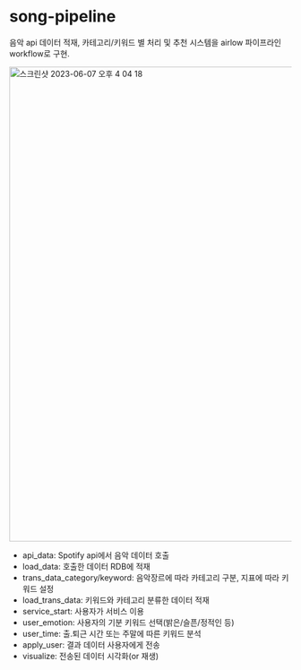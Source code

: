 # song-pipeline
음악 api 데이터 적재, 카테고리/키워드 별 처리 및 추천 시스템을 airlow 파이프라인 workflow로 구현.

<img width="848" alt="스크린샷 2023-06-07 오후 4 04 18" src="https://github.com/CatJerry/eco-pipeline/assets/79153994/ad2e429a-4a1b-45d0-b7f3-b5d1c3327315">

* api_data: Spotify api에서 음악 데이터 호출
* load_data: 호출한 데이터 RDB에 적재
* trans_data_category/keyword: 음악장르에 따라 카테고리 구분, 지표에 따라 키워드 설정
* load_trans_data: 키워드와 카테고리 분류한 데이터 적재
* service_start: 사용자가 서비스 이용
* user_emotion: 사용자의 기분 키워드 선택(밝은/슬픈/정적인 등)
* user_time: 출.퇴근 시간 또는 주말에 따른 키워드 분석
* apply_user: 결과 데이터 사용자에게 전송
* visualize: 전송된 데이터 시각화(or 재생)

